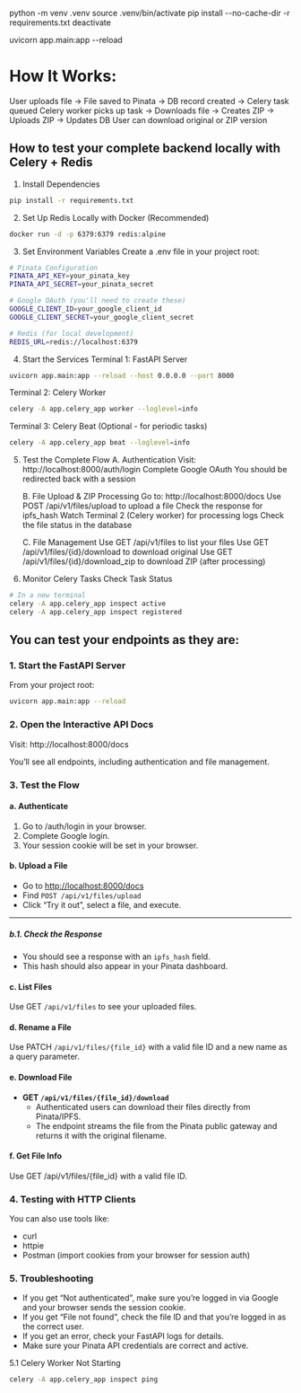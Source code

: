 python -m venv .venv
source .venv/bin/activate
pip install --no-cache-dir -r requirements.txt
deactivate

uvicorn app.main:app --reload

# How It Works:
User uploads file → File saved to Pinata → DB record created → Celery task queued
Celery worker picks up task → Downloads file → Creates ZIP → Uploads ZIP → Updates DB
User can download original or ZIP version

## How to test your complete backend locally with Celery + Redis 

1. Install Dependencies
```bash
pip install -r requirements.txt
```

2. Set Up Redis Locally with Docker (Recommended)
```bash
docker run -d -p 6379:6379 redis:alpine
```

3. Set Environment Variables
Create a .env file in your project root:
```bash
# Pinata Configuration
PINATA_API_KEY=your_pinata_key
PINATA_API_SECRET=your_pinata_secret

# Google OAuth (you'll need to create these)
GOOGLE_CLIENT_ID=your_google_client_id
GOOGLE_CLIENT_SECRET=your_google_client_secret

# Redis (for local development)
REDIS_URL=redis://localhost:6379
```
4. Start the Services
  Terminal 1: FastAPI Server
```bash
uvicorn app.main:app --reload --host 0.0.0.0 --port 8000
```

  Terminal 2: Celery Worker
```bash
celery -A app.celery_app worker --loglevel=info
```

  Terminal 3: Celery Beat (Optional - for periodic tasks)
```bash
celery -A app.celery_app beat --loglevel=info
```
5. Test the Complete Flow
   A. Authentication
   Visit: http://localhost:8000/auth/login
   Complete Google OAuth
   You should be redirected back with a session

   B. File Upload & ZIP Processing
   Go to: http://localhost:8000/docs
   Use POST /api/v1/files/upload to upload a file
   Check the response for ipfs_hash
   Watch Terminal 2 (Celery worker) for processing logs
   Check the file status in the database

   C. File Management
   Use GET /api/v1/files to list your files
   Use GET /api/v1/files/{id}/download to download original
   Use GET /api/v1/files/{id}/download_zip to download ZIP (after processing)
6. Monitor Celery Tasks
   Check Task Status
```bash
# In a new terminal
celery -A app.celery_app inspect active
celery -A app.celery_app inspect registered
```

## You can test your endpoints as they are:

### 1. Start the FastAPI Server
From your project root:
```bash
uvicorn app.main:app --reload
```

### 2. Open the Interactive API Docs
Visit:
http://localhost:8000/docs

You’ll see all endpoints, including authentication and file management.

### 3. Test the Flow
#### a. Authenticate
1. Go to /auth/login in your browser.
2. Complete Google login.
3. Your session cookie will be set in your browser.

#### b. **Upload a File**

- Go to [http://localhost:8000/docs](http://localhost:8000/docs)
- Find `POST /api/v1/files/upload`
- Click “Try it out”, select a file, and execute.

---

##### b.1. **Check the Response**

- You should see a response with an `ipfs_hash` field.
- This hash should also appear in your Pinata dashboard.


#### c. List Files
Use GET `/api/v1/files` to see your uploaded files.

#### d. Rename a File
Use PATCH `/api/v1/files/{file_id}` with a valid file ID and a new name as a query parameter.

#### e. Download File

- **GET `/api/v1/files/{file_id}/download`**
  - Authenticated users can download their files directly from Pinata/IPFS.
  - The endpoint streams the file from the Pinata public gateway and returns it with the original filename.

#### f. Get File Info
Use GET /api/v1/files/{file_id} with a valid file ID.

### 4. Testing with HTTP Clients
You can also use tools like:
- curl
- httpie
- Postman (import cookies from your browser for session auth)

### 5. Troubleshooting
- If you get “Not authenticated”, make sure you’re logged in via Google and your browser sends the session cookie.
- If you get “File not found”, check the file ID and that you’re logged in as the correct user.
- If you get an error, check your FastAPI logs for details.
- Make sure your Pinata API credentials are correct and active.

5.1 Celery Worker Not Starting
```bash
celery -A app.celery_app inspect ping
```